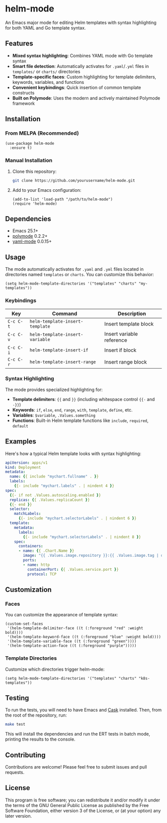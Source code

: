 # helm-mode

An Emacs major mode for editing Helm templates with syntax highlighting for both YAML and Go template syntax.

## Features

- **Mixed syntax highlighting**: Combines YAML mode with Go template syntax
- **Smart file detection**: Automatically activates for `.yaml`/`.yml` files in `templates/` or `charts/` directories
- **Template-specific faces**: Custom highlighting for template delimiters, keywords, variables, and functions
- **Convenient keybindings**: Quick insertion of common template constructs
- **Built on Polymode**: Uses the modern and actively maintained Polymode framework

## Installation

### From MELPA (Recommended)

```elisp
(use-package helm-mode
  :ensure t)
```

### Manual Installation

1. Clone this repository:
   ```bash
   git clone https://github.com/yourusername/helm-mode.git
   ```

2. Add to your Emacs configuration:
   ```elisp
   (add-to-list 'load-path "/path/to/helm-mode")
   (require 'helm-mode)
   ```

## Dependencies

- Emacs 25.1+
- [polymode](https://github.com/polymode/polymode) 0.2.2+
- [yaml-mode](https://github.com/yoshiki/yaml-mode) 0.0.15+

## Usage

The mode automatically activates for `.yaml` and `.yml` files located in directories named `templates` or `charts`. You can customize this behavior:

```elisp
(setq helm-mode-template-directories '("templates" "charts" "my-templates"))
```

### Keybindings

| Key         | Command                        | Description                    |
|-------------|--------------------------------|--------------------------------|
| `C-c C-t`   | `helm-template-insert-template`| Insert template block          |
| `C-c C-v`   | `helm-template-insert-variable`| Insert variable reference      |
| `C-c C-i`   | `helm-template-insert-if`      | Insert if block                |
| `C-c C-r`   | `helm-template-insert-range`   | Insert range block             |

### Syntax Highlighting

The mode provides specialized highlighting for:

- **Template delimiters**: `{{` and `}}` (including whitespace control `{{-` and `-}}`)
- **Keywords**: `if`, `else`, `end`, `range`, `with`, `template`, `define`, etc.
- **Variables**: `$variable`, `.Values.something`
- **Functions**: Built-in Helm template functions like `include`, `required`, `default`

## Examples

Here's how a typical Helm template looks with syntax highlighting:

```yaml
apiVersion: apps/v1
kind: Deployment
metadata:
  name: {{ include "mychart.fullname" . }}
  labels:
    {{- include "mychart.labels" . | nindent 4 }}
spec:
  {{- if not .Values.autoscaling.enabled }}
  replicas: {{ .Values.replicaCount }}
  {{- end }}
  selector:
    matchLabels:
      {{- include "mychart.selectorLabels" . | nindent 6 }}
  template:
    metadata:
      labels:
        {{- include "mychart.selectorLabels" . | nindent 8 }}
    spec:
      containers:
      - name: {{ .Chart.Name }}
        image: "{{ .Values.image.repository }}:{{ .Values.image.tag | default .Chart.AppVersion }}"
        ports:
        - name: http
          containerPort: {{ .Values.service.port }}
          protocol: TCP
```

## Customization

### Faces

You can customize the appearance of template syntax:

```elisp
(custom-set-faces
 '(helm-template-delimiter-face ((t (:foreground "red" :weight bold))))
 '(helm-template-keyword-face ((t (:foreground "blue" :weight bold))))
 '(helm-template-variable-face ((t (:foreground "green"))))
 '(helm-template-action-face ((t (:foreground "purple")))))
```

### Template Directories

Customize which directories trigger helm-mode:

```elisp
(setq helm-mode-template-directories '("templates" "charts" "k8s-templates"))
```

## Testing

To run the tests, you will need to have Emacs and [Cask](https://github.com/cask/cask) installed. Then, from the root of the repository, run:

```bash
make test
```

This will install the dependencies and run the ERT tests in batch mode, printing the results to the console.

## Contributing

Contributions are welcome! Please feel free to submit issues and pull requests.

## License

This program is free software; you can redistribute it and/or modify it under the terms of the GNU General Public License as published by the Free Software Foundation, either version 3 of the License, or (at your option) any later version.